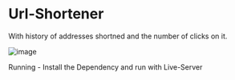 # Url-Shortener 
With history of addresses shortned and the number of clicks on it.

![image](https://user-images.githubusercontent.com/129828032/229704659-cf58cbcc-2232-4c7b-8a2f-6aa461450a64.png)

Running - Install the Dependency and run with Live-Server
